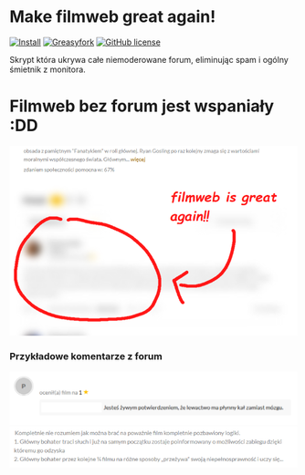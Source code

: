 # Make filmweb great again!

[![Install](https://img.shields.io/badge/install-1.0.0-blueviolet?style=flat-square)](https://raw.githubusercontent.com/suchencjusz/filmweb-without-forum/main/main.js)
[![Greasyfork](https://img.shields.io/badge/greasyfork-1.0.0-blue?style=flat-square)](https://greasyfork.org/en/scripts/507030-filmweb-without-forum)
[![GitHub license](https://img.shields.io/github/license/suchencjusz/filmweb-without-forum?style=flat-square)](https://github.com/suchencjusz/filmweb-without-forum/blob/main/LICENSE)

Skrypt która ukrywa całe niemoderowane forum, eliminując spam i ogólny śmietnik z monitora.

# Filmweb bez forum jest wspaniały :DD 
![filmweb](https://raw.githubusercontent.com/suchencjusz/filmweb-without-forum/main/static/image.png)

### Przykładowe komentarze z forum 
![alien romulus](https://raw.githubusercontent.com/suchencjusz/filmweb-without-forum/main/static/1.png)
![sound of metal](https://raw.githubusercontent.com/suchencjusz/filmweb-without-forum/main/static/2.png)